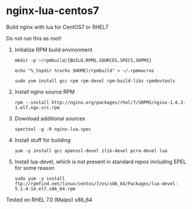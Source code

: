 nginx-lua-centos7
=================

Build nginx with lua for CentOS7 or RHEL7 

Do not run this as root!

1. Initialize RPM build environment

    ```mkdir -p ~/rpmbuild/{BUILD,RPMS,SOURCES,SPECS,SRPMS}```

    ```echo "%_topdir %(echo $HOME)/rpmbuild" > ~/.rpmmacros```
    
    ```sudo yum install gcc rpm rpm-devel rpm-build-libs rpmdevtools```
    
1. Install nginx source RPM

    ```rpm --install http://nginx.org/packages/rhel/7/SRPMS/nginx-1.6.3-1.el7.ngx.src.rpm```
    
1. Download additional sources

    ```spectool -g -R nginx-lua.spec```
1. Install stuff for building

    ```yum -y install gcc openssl-devel zlib-devel pcre-devel lua```

1. Install lua-devel, which is not present in standard repos including EPEL for some reason

    ```sudo yum -y install ftp://rpmfind.net/linux/centos/7/os/x86_64/Packages/lua-devel-5.1.4-14.el7.x86_64.rpm```


Tested on RHEL 7.0 (Maipo) x86_64

